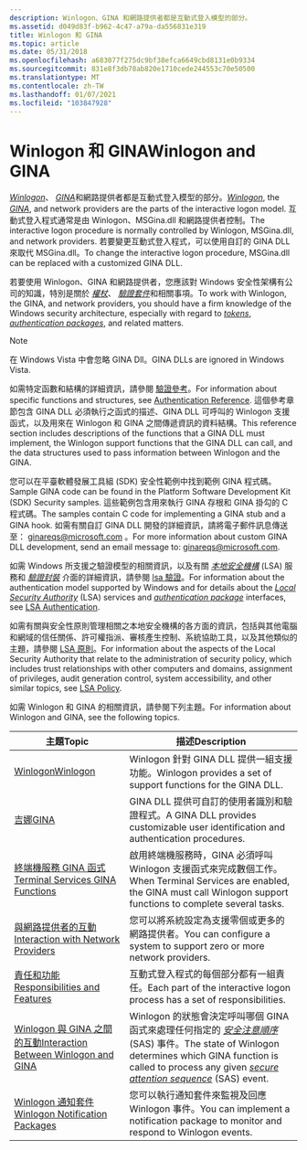 ```yaml
---
description: Winlogon、GINA 和網路提供者都是互動式登入模型的部分。
ms.assetid: d049d83f-b962-4c47-a79a-da556831e319
title: Winlogon 和 GINA
ms.topic: article
ms.date: 05/31/2018
ms.openlocfilehash: a683077f275dc9bf38efca6649cbd8131e0b9334
ms.sourcegitcommit: 831e8f3db78ab820e1710cede244553c70e50500
ms.translationtype: MT
ms.contentlocale: zh-TW
ms.lasthandoff: 01/07/2021
ms.locfileid: "103847928"
---
```

# <a name="winlogon-and-gina"></a><span data-ttu-id="24764-103">Winlogon 和 GINA</span><span class="sxs-lookup"><span data-stu-id="24764-103">Winlogon and GINA</span></span>

<span data-ttu-id="24764-104">[*Winlogon*](../secgloss/w-gly.md)、 [*GINA*](../secgloss/g-gly.md)和網路提供者都是互動式登入模型的部分。</span><span class="sxs-lookup"><span data-stu-id="24764-104">[*Winlogon*](../secgloss/w-gly.md), the [*GINA*](../secgloss/g-gly.md), and network providers are the parts of the interactive logon model.</span></span> <span data-ttu-id="24764-105">互動式登入程式通常是由 Winlogon、MSGina.dll 和網路提供者控制。</span><span class="sxs-lookup"><span data-stu-id="24764-105">The interactive logon procedure is normally controlled by Winlogon, MSGina.dll, and network providers.</span></span> <span data-ttu-id="24764-106">若要變更互動式登入程式，可以使用自訂的 GINA DLL 來取代 MSGina.dll。</span><span class="sxs-lookup"><span data-stu-id="24764-106">To change the interactive logon procedure, MSGina.dll can be replaced with a customized GINA DLL.</span></span>

<span data-ttu-id="24764-107">若要使用 Winlogon、GINA 和網路提供者，您應該對 Windows 安全性架構有公司的知識，特別是關於 [*權杖*](../secgloss/a-gly.md)、 [*驗證套件*](../secgloss/a-gly.md)和相關事項。</span><span class="sxs-lookup"><span data-stu-id="24764-107">To work with Winlogon, the GINA, and network providers, you should have a firm knowledge of the Windows security architecture, especially with regard to [*tokens*](../secgloss/a-gly.md), [*authentication packages*](../secgloss/a-gly.md), and related matters.</span></span>

> [!Note]  
> <span data-ttu-id="24764-108">在 Windows Vista 中會忽略 GINA Dll。</span><span class="sxs-lookup"><span data-stu-id="24764-108">GINA DLLs are ignored in Windows Vista.</span></span>

 

<span data-ttu-id="24764-109">如需特定函數和結構的詳細資訊，請參閱 [驗證參考](authentication-reference.md)。</span><span class="sxs-lookup"><span data-stu-id="24764-109">For information about specific functions and structures, see [Authentication Reference](authentication-reference.md).</span></span> <span data-ttu-id="24764-110">這個參考章節包含 GINA DLL 必須執行之函式的描述、GINA DLL 可呼叫的 Winlogon 支援函式，以及用來在 Winlogon 和 GINA 之間傳遞資訊的資料結構。</span><span class="sxs-lookup"><span data-stu-id="24764-110">This reference section includes descriptions of the functions that a GINA DLL must implement, the Winlogon support functions that the GINA DLL can call, and the data structures used to pass information between Winlogon and the GINA.</span></span>

<span data-ttu-id="24764-111">您可以在平臺軟體發展工具組 (SDK) 安全性範例中找到範例 GINA 程式碼。</span><span class="sxs-lookup"><span data-stu-id="24764-111">Sample GINA code can be found in the Platform Software Development Kit (SDK) Security samples.</span></span> <span data-ttu-id="24764-112">這些範例包含用來執行 GINA 存根和 GINA 掛勾的 C 程式碼。</span><span class="sxs-lookup"><span data-stu-id="24764-112">The samples contain C code for implementing a GINA stub and a GINA hook.</span></span> <span data-ttu-id="24764-113">如需有關自訂 GINA DLL 開發的詳細資訊，請將電子郵件訊息傳送至： ginareqs@microsoft.com 。</span><span class="sxs-lookup"><span data-stu-id="24764-113">For more information about custom GINA DLL development, send an email message to: ginareqs@microsoft.com.</span></span>

<span data-ttu-id="24764-114">如需 Windows 所支援之驗證模型的相關資訊，以及有關 [*本地安全機構*](../secgloss/l-gly.md) (LSA) 服務和 [*驗證封裝*](../secgloss/a-gly.md) 介面的詳細資訊，請參閱 [lsa 驗證](lsa-authentication.md)。</span><span class="sxs-lookup"><span data-stu-id="24764-114">For information about the authentication model supported by Windows and for details about the [*Local Security Authority*](../secgloss/l-gly.md) (LSA) services and [*authentication package*](../secgloss/a-gly.md) interfaces, see [LSA Authentication](lsa-authentication.md).</span></span>

<span data-ttu-id="24764-115">如需有關與安全性原則管理相關之本地安全機構的各方面的資訊，包括與其他電腦和網域的信任關係、許可權指派、審核產生控制、系統協助工具，以及其他類似的主題，請參閱 [LSA 原則](../secmgmt/lsa-policy.md)。</span><span class="sxs-lookup"><span data-stu-id="24764-115">For information about the aspects of the Local Security Authority that relate to the administration of security policy, which includes trust relationships with other computers and domains, assignment of privileges, audit generation control, system accessibility, and other similar topics, see [LSA Policy](../secmgmt/lsa-policy.md).</span></span>

<span data-ttu-id="24764-116">如需 Winlogon 和 GINA 的相關資訊，請參閱下列主題。</span><span class="sxs-lookup"><span data-stu-id="24764-116">For information about Winlogon and GINA, see the following topics.</span></span>



| <span data-ttu-id="24764-117">主題</span><span class="sxs-lookup"><span data-stu-id="24764-117">Topic</span></span>                                                                              | <span data-ttu-id="24764-118">描述</span><span class="sxs-lookup"><span data-stu-id="24764-118">Description</span></span>                                                                                                                                                                                                                               |
|------------------------------------------------------------------------------------|-------------------------------------------------------------------------------------------------------------------------------------------------------------------------------------------------------------------------------------------|
| [<span data-ttu-id="24764-119">Winlogon</span><span class="sxs-lookup"><span data-stu-id="24764-119">Winlogon</span></span>](winlogon.md)                                                           | <span data-ttu-id="24764-120">Winlogon 針對 GINA DLL 提供一組支援功能。</span><span class="sxs-lookup"><span data-stu-id="24764-120">Winlogon provides a set of support functions for the GINA DLL.</span></span><br/>                                                                                                                                                                 |
| [<span data-ttu-id="24764-121">吉娜</span><span class="sxs-lookup"><span data-stu-id="24764-121">GINA</span></span>](gina.md)                                                                   | <span data-ttu-id="24764-122">GINA DLL 提供可自訂的使用者識別和驗證程式。</span><span class="sxs-lookup"><span data-stu-id="24764-122">A GINA DLL provides customizable user identification and authentication procedures.</span></span><br/>                                                                                                                                            |
| [<span data-ttu-id="24764-123">終端機服務 GINA 函式</span><span class="sxs-lookup"><span data-stu-id="24764-123">Terminal Services GINA Functions</span></span>](terminal-services-gina-functions.md)           | <span data-ttu-id="24764-124">啟用終端機服務時，GINA 必須呼叫 Winlogon 支援函式來完成數個工作。</span><span class="sxs-lookup"><span data-stu-id="24764-124">When Terminal Services are enabled, the GINA must call Winlogon support functions to complete several tasks.</span></span><br/>                                                                                                                   |
| [<span data-ttu-id="24764-125">與網路提供者的互動</span><span class="sxs-lookup"><span data-stu-id="24764-125">Interaction with Network Providers</span></span>](interaction-with-network-providers.md)       | <span data-ttu-id="24764-126">您可以將系統設定為支援零個或更多的網路提供者。</span><span class="sxs-lookup"><span data-stu-id="24764-126">You can configure a system to support zero or more network providers.</span></span><br/>                                                                                                                                                          |
| [<span data-ttu-id="24764-127">責任和功能</span><span class="sxs-lookup"><span data-stu-id="24764-127">Responsibilities and Features</span></span>](responsibilities-and-features.md)                 | <span data-ttu-id="24764-128">互動式登入程式的每個部分都有一組責任。</span><span class="sxs-lookup"><span data-stu-id="24764-128">Each part of the interactive logon process has a set of responsibilities.</span></span><br/>                                                                                                                                                      |
| [<span data-ttu-id="24764-129">Winlogon 與 GINA 之間的互動</span><span class="sxs-lookup"><span data-stu-id="24764-129">Interaction Between Winlogon and GINA</span></span>](interaction-between-winlogon-and-gina.md) | <span data-ttu-id="24764-130">Winlogon 的狀態會決定呼叫哪個 GINA 函式來處理任何指定的 [*安全注意順序*](../secgloss/s-gly.md) (SAS) 事件。</span><span class="sxs-lookup"><span data-stu-id="24764-130">The state of Winlogon determines which GINA function is called to process any given [*secure attention sequence*](../secgloss/s-gly.md) (SAS) event.</span></span><br/> |
| [<span data-ttu-id="24764-131">Winlogon 通知套件</span><span class="sxs-lookup"><span data-stu-id="24764-131">Winlogon Notification Packages</span></span>](winlogon-notification-packages.md)               | <span data-ttu-id="24764-132">您可以執行通知套件來監視及回應 Winlogon 事件。</span><span class="sxs-lookup"><span data-stu-id="24764-132">You can implement a notification package to monitor and respond to Winlogon events.</span></span><br/>                                                                                                                                            |



 

 

 
